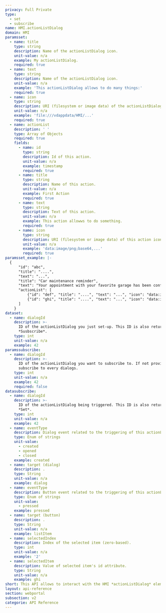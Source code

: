```yaml
---
privacy: Full Private
type:
  - set
  - subscribe
name: HMI.actionListDialog
domain: HMI
paramsset:
  - name: title
    type: string
    description: Name of the actionListDialog icon.
    unit-value: n/a
    example: My actionListDialog.
    required: true
  - name: text
    type: string
    description: Name of the actionListDialog icon.
    unit-value: n/a
    example: 'This actionListDialog allows to do many things:'
    required: true
  - name: icon
    type: string
    description: URI (filesystem or image data) of the actionListDialog icon.
    unit-value: n/a
    example: 'file:///vdappdata/HMI/...'
    required: true
  - name: actionList
    description: ' '
    type: Array of Objects
    required: true
    fields:
      - name: id
        type: string
        description: Id of this action.
        unit-value: n/a
        example: timestamp
        required: true
      - name: title
        type: string
        description: Name of this action.
        unit-value: n/a
        example: First Action
        required: true
      - name: text
        type: string
        description: Text of this action.
        unit-value: n/a
        example: This action allowws to do something.
        required: true
      - name: icon
        type: string
        description: URI (filesystem or image data) of this action icon.
        unit-value: n/a
        example: 'data:image/png;base64,...'
        required: true
paramsset_example: |-
  {
      "id": "abc",
      "title": "....",
      "text": "...",
      "title": "Car maintenance reminder",
      "text": "Your appointment with your favorite garage has been confirmed.",
      "actionList": [
          {"id": "def", "title": "....", "text": "...", "icon": "data:image/png;base64,..."},
          {"id": "ghi", "title": "....", "text": "...", "icon": "data:image/png;base64,..."},
      ]
    }
dataset:
  - name: dialogId
    description: >-
      ID of the actionListDialog you just set-up. This ID is also returned in
      *Susbscribe*.
    type: int
    unit-value: n/a
    example: 42
paramssubscribe:
  - name: dialogId
    description: >-
      ID of the actionListDialog you want to subscribe to. If not provided will
      subscribe to every dialogs.
    type: int
    unit-value: n/a
    example: 42
    required: false
datasubscribe:
  - name: dialogId
    description: >-
      ID of the actionListDialog being triggered. This ID is also returned in
      *Set*.
    type: int
    unit-value: n/a
    example: 42
  - name: eventType
    description: Dialog event related to the triggering of this actionListDialog.
    type: Enum of strings
    unit-value:
      - created
      - opened
      - closed
    example: created
  - name: target (dialog)
    description: .
    type: String
    unit-value: n/a
    example: dialog
  - name: eventType
    description: Button event related to the triggering of this actionListDialog.
    type: Enum of strings
    unit-value:
      - pressed
    example: pressed
  - name: target (button)
    description: .
    type: String
    unit-value: n/a
    example: listItem
  - name: selectedIndex
    description: Index of the selected item (zero-based).
    type: int
    unit-value: n/a
    example: '2'
  - name: selectedItem
    description: Value of selected item's id attribute.
    type: String
    unit-value: n/a
    example: ghi
short: This API allows to interact with the HMI *actionListDialog* element.
layout: api-reference
section: webportal
subsection: v2
categorie: API Reference
---
```


<!-- <img src="{{site.baseurl}}/assets/images/webportal-v2-toast.png" alt="webportal-v2-toast" style="width: 400px"> -->
